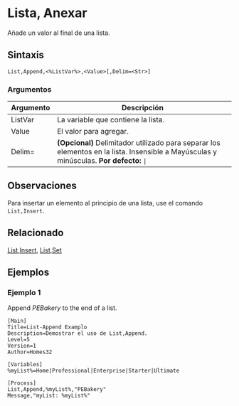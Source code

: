 # Lista, Anexar

Añade un valor al final de una lista.

## Sintaxis

```pebakery
List,Append,<%ListVar%>,<Value>[,Delim=<Str>]
```

### Argumentos

| Argumento | Descripción |
| --- | --- |
| ListVar | La variable que contiene la lista. |
| Value | El valor para agregar. |
| Delim= | **(Opcional)** Delimitador utilizado para separar los elementos en la lista. Insensible a Mayúsculas y minúsculas. **Por defecto:** `\|` |

## Observaciones

Para insertar un elemento al principio de una lista, use el comando `List,Insert`.

## Relacionado

[List,Insert](./Insert.md), [List,Set](./Set.md)

## Ejemplos

### Ejemplo 1

Append _PEBakery_ to the end of a list.

```pebakery
[Main]
Title=List-Append Examplo
Description=Demostrar el uso de List,Append.
Level=5
Version=1
Author=Homes32

[Variables]
%myList%=Home|Professional|Enterprise|Starter|Ultimate

[Process]
List,Append,%myList%,"PEBakery"
Message,"myList: %myList%"
```
